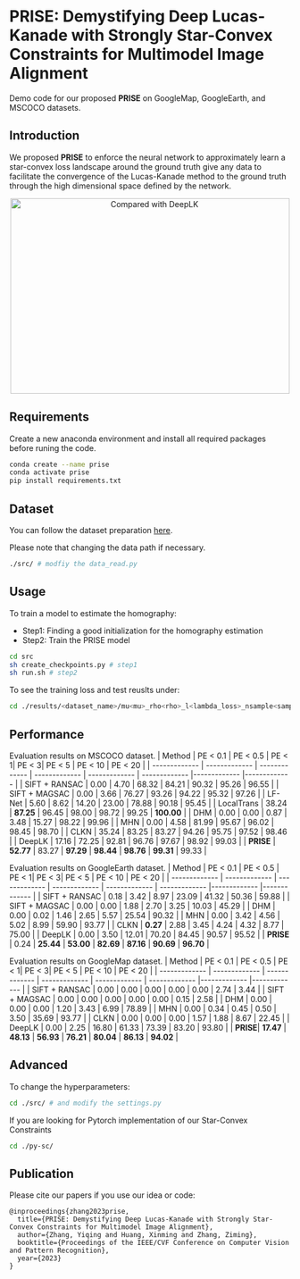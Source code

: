 # PRISE: Demystifying Deep Lucas-Kanade with Strongly Star-Convex Constraints for Multimodel Image Alignment
Demo code for our proposed **PRISE** on GoogleMap, GoogleEarth, and MSCOCO datasets.

## Introduction
We proposed **PRISE** to enforce the neural network to approximately learn a star-convex loss landscape around the ground truth give any data to facilitate the convergence of the Lucas-Kanade method to the ground truth through the high dimensional space defined by the network.

<div align=center><img src="https://github.com/swiftzhang125/PRISE/blob/main/image/fig1.png" width="500" height="350" alt="Compared with DeepLK"/></div>



## Requirements
Create a new anaconda environment and install all required packages before runing the code.
```bash
conda create --name prise
conda activate prise
pip install requirements.txt
```


## Dataset
You can follow the dataset preparation [here](https://github.com/placeforyiming/CVPR21-Deep-Lucas-Kanade-Homography). 

Please note that changing the data path if necessary.
```bash
./src/ # modfiy the data_read.py
```


## Usage
To train a model to estimate the homography:
* Step1: Finding a good initialization for the homography estimation
* Step2: Train the PRISE model
```bash
cd src
sh create_checkpoints.py # step1
sh run.sh # step2
```

To see the training loss and test reuslts under:
```bash
cd ./results/<dataset_name>/mu<mu>_rho<rho>_l<lambda_loss>_nsample<sample_noise>/trainig/
```

## Performance
Evaluation results on MSCOCO dataset.
| Method  | PE < 0.1 | PE < 0.5 | PE < 1| PE < 3| PE < 5 | PE < 10 | PE < 20 |
| ------------- | ------------- | ------------- | ------------- | ------------- | ------------- |------------- |------------- |
| SIFT + RANSAC  |  0.00 |  4.70 | 68.32 | 84.21 | 90.32 | 95.26 |  96.55 |
| SIFT + MAGSAC  |  0.00 |  3.66 | 76.27 | 93.26 | 94.22 | 95.32 |  97.26 |
| LF-Net         |  5.60 |  8.62 | 14.20 | 23.00 | 78.88 | 90.18 |  95.45 |
| LocalTrans     | 38.24 | **87.25** | 96.45 | 98.00 | 98.72 | 99.25 | **100.00** |
| DHM            |  0.00 |  0.00 |  0.87 |  3.48 | 15.27 | 98.22 |  99.96 |
| MHN            |  0.00 |  4.58 | 81.99 | 95.67 | 96.02 | 98.45 |  98.70 |
| CLKN           | 35.24 | 83.25 | 83.27 | 94.26 | 95.75 | 97.52 |  98.46 |
| DeepLK         | 17.16 | 72.25 | 92.81 | 96.76 | 97.67 | 98.92 |  99.03 |
| **PRISE**          | **52.77** | 83.27 | **97.29** | **98.44** | **98.76** | **99.31** |  99.33 |

Evaluation results on GoogleEarth dataset.
| Method  | PE < 0.1 | PE < 0.5 | PE < 1| PE < 3| PE < 5 | PE < 10 | PE < 20 |
| ------------- | ------------- | ------------- | ------------- | ------------- | ------------- |------------- |------------- |
| SIFT + RANSAC  |  0.18 |  3.42 |  8.97 | 23.09 | 41.32 | 50.36 | 59.88 |
| SIFT + MAGSAC  |  0.00 |  0.00 |  1.88 |  2.70 |  3.25 | 10.03 | 45.29 |
| DHM            |  0.00 |  0.02 |  1.46 |  2.65 |  5.57 | 25.54 | 90.32 |
| MHN            |  0.00 |  3.42 |  4.56 |  5.02 |  8.99 | 59.90 | 93.77 |
| CLKN           |  **0.27** |  2.88 |  3.45 |  4.24 |  4.32 |  8.77 | 75.00 |
| DeepLK         |  0.00 |  3.50 | 12.01 | 70.20 | 84.45 | 90.57 | 95.52 |
| **PRISE**          |  0.24 | **25.44** | **53.00** | **82.69** | **87.16** | **90.69** | **96.70** |

Evaluation results on GoogleMap dataset.
| Method  | PE < 0.1 | PE < 0.5 | PE < 1| PE < 3| PE < 5 | PE < 10 | PE < 20 |
| ------------- | ------------- | ------------- | ------------- | ------------- | ------------- |------------- |------------- |
| SIFT + RANSAC  |  0.00 |  0.00 |  0.00 |  0.00 |  0.00 |  2.74 |  3.44 |
| SIFT + MAGSAC  |  0.00 |  0.00 |  0.00 |  0.00 |  0.00 |  0.15 |  2.58 |
| DHM            |  0.00 |  0.00 |  0.00 |  1.20 |  3.43 |  6.99 | 78.89 |
| MHN            |  0.00 |  0.34 |  0.45 |  0.50 |  3.50 | 35.69 | 93.77 |
| CLKN           |  0.00 |  0.00 |  0.00 |  1.57 |  1.88 |  8.67 | 22.45 |
| DeepLK         |  0.00 |  2.25 | 16.80 | 61.33 | 73.39 | 83.20 | 93.80 |
| **PRISE**| **17.47** | **48.13** | **56.93** | **76.21** | **80.04** | **86.13** | **94.02** |

## Advanced
To change the hyperparameters:
```bash
cd ./src/ # and modify the settings.py
```
If you are looking for Pytorch implementation of our Star-Convex Constraints
```bash
cd ./py-sc/
```

## Publication
Please cite our papers if you use our idea or code:
```
@inproceedings{zhang2023prise,
  title={PRISE: Demystifying Deep Lucas-Kanade with Strongly Star-Convex Constraints for Multimodel Image Alignment},
  author={Zhang, Yiqing and Huang, Xinming and Zhang, Ziming},
  booktitle={Proceedings of the IEEE/CVF Conference on Computer Vision and Pattern Recognition},
  year={2023}
}
```


